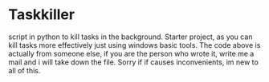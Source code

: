 # Taskkiller
script in python to kill tasks in the background. Starter project, as you can kill tasks more effectively just using windows basic tools.
The code above is actually from someone else, if you are the person who wrote it, write me a mail and i will take down the file. Sorry if 
if causes inconvenients, im new to all of this.

